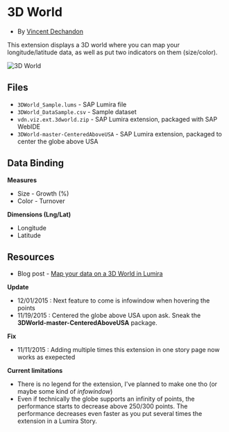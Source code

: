 3D World
=================================================
 * By [Vincent Dechandon](scn.sap.com/people/vincentdechandon)

This extension displays a 3D world where you can map your longitude/latitude data, as well as put two indicators on them (size/color).

![3D World](https://github.com/SAP/lumira-extension-viz/blob/master/3D_World/3dworld.PNG)

Files
-----------
* `3DWorld_Sample.lums` - SAP Lumira file
* `3DWorld_DataSample.csv` - Sample dataset
* `vdn.viz.ext.3dworld.zip` - SAP Lumira extension, packaged with SAP WebIDE
* `3DWorld-master-CenteredAboveUSA` - SAP Lumira extension, packaged to center the globe above USA

Data Binding
-------------
<strong>Measures</strong>
* Size - Growth (%)
* Color - Turnover

<strong>Dimensions (Lng/Lat)</strong>
* Longitude
* Latitude

Resources
-----------
* Blog post - [Map your data on a 3D World in Lumira](http://scn.sap.com/community/lumira/blog/2015/11/09/map-your-data-on-a-3d-world)

**Update**
- 12/01/2015 : Next feature to come is infowindow when hovering the points
- 11/19/2015 : Centered the globe above USA upon ask. Sneak the **3DWorld-master-CenteredAboveUSA** package.

**Fix**
- 11/11/2015 : Adding multiple times this extension in one story page now works as exepected

**Current limitations**
- There is no legend for the extension, I've planned to make one tho (or maybe some kind of *infowindow*)
- Even if technically the globe supports an infinity of points, the performance starts to decrease above 250/300 points. The performance decreases even faster as you put several times the extension in a Lumira Story.